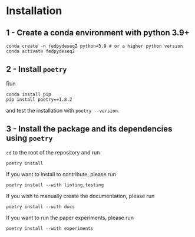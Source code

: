 # Installation

## 1 - Create a conda environment with python 3.9+

```
conda create -n fedpydeseq2 python=3.9 # or a higher python version
conda activate fedpydeseq2
```

## 2 - Install `poetry`

Run

```
conda install pip
pip install poetry==1.8.2
```

and test the installation with `poetry --version`.

## 3 - Install the package and its dependencies using `poetry`

`cd` to the root of the repository and run

```
poetry install
```

If you want to install to contribute, please run

```
poetry install --with linting,testing
```

If you wish to manually create the documentation, please run

```
poetry install --with docs
```

If you want to run the paper experiments, please run

```
poetry install --with experiments
```
